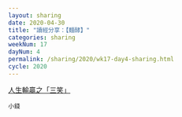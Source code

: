 ```yaml
---
layout: sharing
date: 2020-04-30
title: "讀經分享：【麵酵】"
categories: sharing
weekNum: 17
dayNum: 4
permalink: /sharing/2020/wk17-day4-sharing.html
cycle: 2020
---
```

[人生輸贏之「三笑」](https://youtu.be/Ihs__1wRJiM)

`小錢`  
